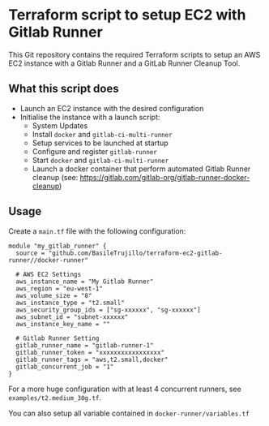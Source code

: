# Terraform script to setup EC2 with Gitlab Runner

This Git repository contains the required Terraform scripts to setup an AWS EC2 instance with a Gitlab Runner and a GitLab Runner Cleanup Tool.

## What this script does

* Launch an EC2 instance with the desired configuration
* Initialise the instance with a launch script:
    * System Updates
    * Install `docker` and `gitlab-ci-multi-runner`
    * Setup services to be launched at startup
    * Configure and register `gitlab-runner`
    * Start `docker` and `gitlab-ci-multi-runner`
    * Launch a docker container that perform automated Gitlab Runner cleanup (see: https://gitlab.com/gitlab-org/gitlab-runner-docker-cleanup)
   
## Usage

Create a `main.tf` file with the following configuration:

```hcl
module "my_gitlab_runner" {
  source = "github.com/BasileTrujillo/terraform-ec2-gitlab-runner//docker-runner"

  # AWS EC2 Settings
  aws_instance_name = "My Gitlab Runner"
  aws_region = "eu-west-1"
  aws_volume_size = "8"
  aws_instance_type = "t2.small"
  aws_security_group_ids = ["sg-xxxxxx", "sg-xxxxxx"]
  aws_subnet_id = "subnet-xxxxxx"
  aws_instance_key_name = ""

  # Gitlab Runner Setting
  gitlab_runner_name = "gitlab-runner-1"
  gitlab_runner_token = "xxxxxxxxxxxxxxxxx"
  gitlab_runner_tags = "aws,t2.small,docker"
  gitlab_concurrent_job = "1"
}
```

For a more huge configuration with at least 4 concurrent runners, see `examples/t2.medium_30g.tf`.

You can also setup all variable contained in `docker-runner/variables.tf`
